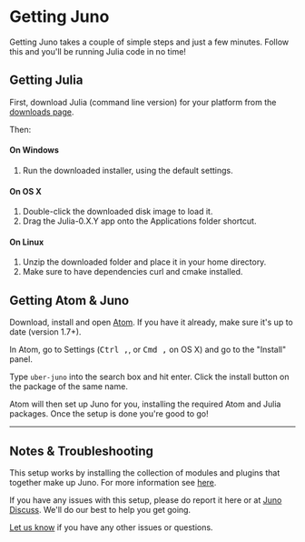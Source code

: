 # Getting Juno

Getting Juno takes a couple of simple steps and just a few minutes. Follow this and you'll be running Julia code in no time!

## Getting Julia

First, download Julia (command line version) for your platform from the [downloads page](http://julialang.org/downloads/).

Then:

#### On Windows

1. Run the downloaded installer, using the default settings.

#### On OS X

1. Double-click the downloaded disk image to load it.
2. Drag the Julia-0.X.Y app onto the Applications folder shortcut.

#### On Linux

1. Unzip the downloaded folder and place it in your home directory.
2. Make sure to have dependencies curl and cmake installed.

## Getting Atom & Juno

Download, install and open [Atom](https://atom.io). If you have it already, make sure it's up to date (version 1.7+).

In Atom, go to Settings (<kbd>Ctrl ,</kbd>, or <kbd>Cmd ,</kbd> on OS X) and go to the "Install" panel.

Type `uber-juno` into the search box and hit enter. Click the install button on the package of the same name.

Atom will then set up Juno for you, installing the required Atom and Julia packages. Once the setup is done you're good to go!

---

## Notes & Troubleshooting

This setup works by installing the collection of modules and plugins that together make up Juno. For more information see [here](https://github.com/JunoLab/atom-julia-client/issues/186#issuecomment-225140959).

If you have any issues with this setup, please do report it here or at [Juno Discuss](http://discuss.junolab.org). We'll do our best to help you get going.

[Let us know](http://discuss.junolab.org) if you have any other issues or questions.

